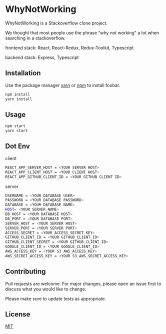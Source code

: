 # WhyNotWorking

WhyNotWorking is a Stackoverflow clone project.

We thought that most people use the phrase "why not working" a lot when searching in a stackoverflow.

frontend stack: React, React-Redux, Redux-Toolkit, Typescript

backend stack: Express, Typescript

## Installation

Use the package manager [yarn](https://yarnpkg.com/) or [npm](https://www.npmjs.com/) to install foobar.

```bash
npm install
yarn install
```

## Usage

```bash
npm start
yarn start
```

## Dot Env
client
```bash 
REACT_APP_SERVER_HOST = <YOUR SERVER HOST>
REACT_APP_CLIENT_HOST = <YOUR CLIENT HOST>
REACT_APP_GITHUB_CLIENT_ID = <YOUR GITHUB CLIENT ID>
```

server
```bash
USERNAME = <YOUR DATABASE USER>
PASSWORD = <YOUR DATABASE PASSWORD>
DATABASE = <YOUR DATABASE NAME>
HOST= <YOUR SERVER NAME>
DB_HOST = <YOUR DATABASE HOST>
DB_PORT = <YOUR DATABASE PORT>
SERVER_HOST = <YOUR SERVER HOST>
SERVER_PORT = <YOUR SERVER PORT>
ACCESS_SECRET = <YOUR ACCESS_SECRET KEY>
GITHUB_CLIENT_ID = <YOUR GITHUB_CLIENT_ID>
GITHUB_CLIENT_SECRET = <YOUR GITHUB_CLIENT_ID>
GOOGLE_CLIENT_ID = <YOUR GOOGLE_CLIENT_ID>
AWS_ACCESS_KEY = <YOUR S3 AWS_ACCESS_KEY>
AWS_SECRET_ACCESS_KEY = <YOUR S3 AWS_SECRET_ACCESS_KEY>
```

## Contributing
Pull requests are welcome. For major changes, please open an issue first to discuss what you would like to change.

Please make sure to update tests as appropriate.

## License
[MIT](https://choosealicense.com/licenses/mit/)
